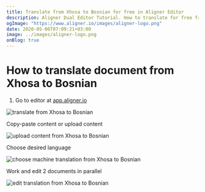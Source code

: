 ```yaml
---
title: Translate from Xhosa to Bosnian for free in Aligner Editor
description: Aligner Dual Editor Tutorial. How to translate for free from Xhosa to Bosnian. Aligner is multilingual document management platform. 
ogImage: "https://www.aligner.io/images/aligner-logo.png"
date: 2020-05-06T07:09:21+03:00
image: ../images/aligner-logo.png
onBlog: true
---
```


# How to translate document from Xhosa to Bosnian

1. Go to editor at [app.aligner.io](https://app.aligner.io "Aligner App web page")

![translate from Xhosa to Bosnian](../aligner-blank-editor.png "translate from Xhosa to Bosnian")

Copy-paste content or upload content

![upload content from Xhosa to Bosnian](../aligner-uploaded-document.png "upload content from Xhosa to Bosnian")

Choose desired language

![choose machine translation from Xhosa to Bosnian](../aligner-language-dropdown.png "choose machine translation from Xhosa to Bosnian")

Work and edit 2 documents in parallel

![edit translation from Xhosa to Bosnian](../aligner-double-sitded-editor.png "edit translation from Xhosa to Bosnian")

